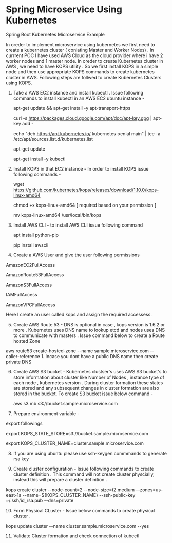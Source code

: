 # Spring Microservice Using Kubernetes
Spring Boot Kubernetes Microservice Example

In oreder to implement microservice using kubernetes we first need to create a kubernetes cluster ( coniating Master and Worker Nodes) . In currrent POC I have used AWS Cloud as the cloud provider where i have 2 worker nodes and 1 master node. In oreder to create Kubernetes cluster in AWS , we need to have KOPS utility . So we first install KOPS in a simple node and then use appropriate KOPS commands to create kubernetes cluster in AWS. Following steps are follwed to create Kubernetes Clusters using KOPS.

1. Take a AWS EC2 instance and install kubectl . Issue following commands to install kubectl in an AWS EC2 ubuntu instance - 
  
      apt-get update && apt-get install -y apt-transport-https
      
      curl -s https://packages.cloud.google.com/apt/doc/apt-key.gpg | apt-key add -
      
      echo "deb https://apt.kubernetes.io/ kubernetes-xenial main" | tee -a /etc/apt/sources.list.d/kubernetes.list
      
      apt-get update
      
      apt-get install -y kubectl
  
 2. Install KOPS in that EC2 instance - In order to install KOPS issue following commands - 
 
    wget https://github.com/kubernetes/kops/releases/download/1.10.0/kops-linux-amd64
    
    chmod +x kops-linux-amd64 [ required based on your permission ]

    mv kops-linux-amd64 /usr/local/bin/kops

3. Install AWS CLI - to install AWS CLI issue following command 
    
    apt install python-pip 
    
    pip install awscli
    
    
4. Create a AWS User and give the user following permissions 
  
  AmazonEC2FullAccess
  
  AmazonRoute53FullAccess
  
  AmazonS3FullAccess
  
  IAMFullAccess
  
  AmazonVPCFullAccess
  
  Here I create an user called kops and assign the required accessess. 
  
 
5. Create AWS Route 53 - DNS is optional in case , kops version is 1.6.2 or more . Kubernetes uses DNS name to lookup etcd and nodes uses DNS to communicate with masters . Issue command below to create a Route hosted Zone 

aws route53 create-hosted-zone --name sample.microservice.com --caller-reference 1. Incase you dont have a public DNS name then create private DNS

6. Create AWS S3 bucket - Kubernetes clustser's uses AWS S3 bucket's to store information about cluster like Number of Nodes , instance type of each node , kubernetes version . During cluster formation these states are stored and any subsequent changes in cluster formation are also stored in the bucket. To create S3 bucket issue below command - 

    aws s3 mb s3://bucket.sample.microservice.com

7. Prepare environment variable - 

export followings 

export KOPS_STATE_STORE=s3://bucket.sample.microservice.com

export KOPS_CLUSTER_NAME=cluster.sample.microservice.com

8. If you are using ubuntu please use ssh-keygen commmands to generate rsa key 

9.  Create cluster configuration - Issue following commands to create cluster definition . This command will not create cluster physcially, instead this will prepare a cluster definition .


 
 kops create cluster --node-count=2 --node-size=t2.medium --zones=us-east-1a --name=${KOPS_CLUSTER_NAME}  --ssh-public-key ~/.ssh/id_rsa.pub --dns=private

10. Form Physical CLuster - Issue below commands to create physical cluster . 

kops update cluster --name cluster.sample.microservice.com --yes

11. Validate Cluster formation and check connection of kubectl 
